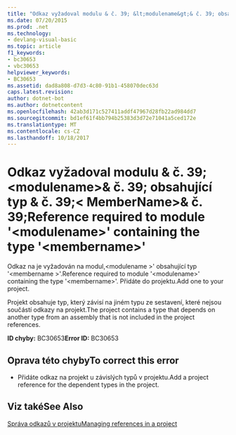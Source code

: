 ```yaml
---
title: "Odkaz vyžadoval modulu & č. 39; &lt;modulename&gt;& č. 39; obsahující typ & č. 39;&lt; MemberName&gt;& č. 39;"
ms.date: 07/20/2015
ms.prod: .net
ms.technology:
- devlang-visual-basic
ms.topic: article
f1_keywords:
- bc30653
- vbc30653
helpviewer_keywords:
- BC30653
ms.assetid: dad8a808-d7d3-4c80-91b1-458070dec63d
caps.latest.revision: 
author: dotnet-bot
ms.author: dotnetcontent
ms.openlocfilehash: 42ab3d171c527411addf47967d28fb22ad984dd7
ms.sourcegitcommit: bd1ef61f4bb794b25383d3d72e71041a5ced172e
ms.translationtype: MT
ms.contentlocale: cs-CZ
ms.lasthandoff: 10/18/2017
---
```

# <a name="reference-required-to-module-39ltmodulenamegt39-containing-the-type-39ltmembernamegt39"></a><span data-ttu-id="87aea-102">Odkaz vyžadoval modulu & č. 39; &lt;modulename&gt;& č. 39; obsahující typ & č. 39;&lt; MemberName&gt;& č. 39;</span><span class="sxs-lookup"><span data-stu-id="87aea-102">Reference required to module &#39;&lt;modulename&gt;&#39; containing the type &#39;&lt;membername&gt;&#39;</span></span>
<span data-ttu-id="87aea-103">Odkaz na je vyžadován na modul,\<modulename >' obsahující typ '\<membername >'.</span><span class="sxs-lookup"><span data-stu-id="87aea-103">Reference required to module '\<modulename>' containing the type '\<membername>'.</span></span> <span data-ttu-id="87aea-104">Přidáte do projektu.</span><span class="sxs-lookup"><span data-stu-id="87aea-104">Add one to your project.</span></span>  
  
 <span data-ttu-id="87aea-105">Projekt obsahuje typ, který závisí na jiném typu ze sestavení, které nejsou součástí odkazy na projekt.</span><span class="sxs-lookup"><span data-stu-id="87aea-105">The project contains a type that depends on another type from an assembly that is not included in the project references.</span></span>  
  
 <span data-ttu-id="87aea-106">**ID chyby:** BC30653</span><span class="sxs-lookup"><span data-stu-id="87aea-106">**Error ID:** BC30653</span></span>  
  
## <a name="to-correct-this-error"></a><span data-ttu-id="87aea-107">Oprava této chyby</span><span class="sxs-lookup"><span data-stu-id="87aea-107">To correct this error</span></span>  
  
-   <span data-ttu-id="87aea-108">Přidáte odkaz na projekt u závislých typů v projektu.</span><span class="sxs-lookup"><span data-stu-id="87aea-108">Add a project reference for the dependent types in the project.</span></span>  
  
## <a name="see-also"></a><span data-ttu-id="87aea-109">Viz také</span><span class="sxs-lookup"><span data-stu-id="87aea-109">See Also</span></span>  
 [<span data-ttu-id="87aea-110">Správa odkazů v projektu</span><span class="sxs-lookup"><span data-stu-id="87aea-110">Managing references in a project</span></span>](/visualstudio/ide/managing-references-in-a-project)
